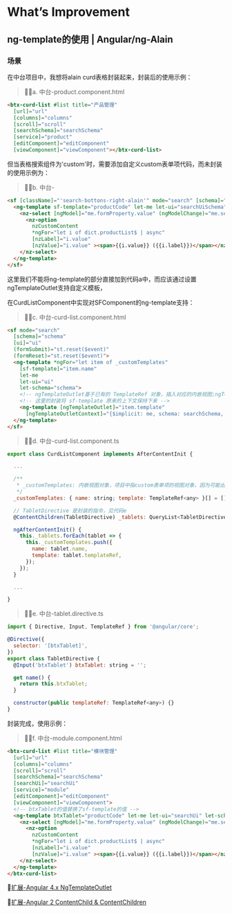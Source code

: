 # What’s Improvement

## ng-template的使用 | Angular/ng-Alain

### 场景

在中台项目中，我想将alain curd表格封装起来，封装后的使用示例：

> 📝a. 中台-product.component.html

```html
<btx-curd-list #list title="产品管理"
  [url]="url"
  [columns]="columns"
  [scroll]="scroll"
  [searchSchema]="searchSchema"
  [service]="product"
  [editComponent]="editComponent"
  [viewComponent]="viewComponent"></btx-curd-list>
```

但当表格搜索组件为'custom'时，需要添加自定义custom表单项代码，而未封装的使用示例为：

> 📝b. 中台-

```html
<sf [className]="'search-bottons-right-alain'" mode="search" [schema]="searchSchema" [ui]="searchUiSchema" (formSubmit)="st.reset($event)" (formReset)="st.reset($event)">
  <ng-template sf-template="productCode" let-me let-ui="searchUiSchema" let-schema="searchSchema">
    <nz-select [ngModel]="me.formProperty.value" (ngModelChange)="me.setValue($event)">
      <nz-option
        nzCustomContent
        *ngFor="let i of dict.productList$ | async"
        [nzLabel]="i.value"
        [nzValue]="i.value" ><span>{{i.value}} ({{i.label}})</span></nz-option>
    </nz-select>
  </ng-template>
</sf>
```

这里我们不能将ng-template的部分直接加到代码a中，而应该通过设置ngTemplateOutlet支持自定义模板，

在CurdListComponent中实现对SFComponent的ng-template支持：

> 📝c. 中台-curd-list.component.html

```html
<sf mode="search"
  [schema]="schema"
  [ui]="ui"
  (formSubmit)="st.reset($event)"
  (formReset)="st.reset($event)">
  <ng-template *ngFor="let item of _customTemplates"
    [sf-template]="item.name"
    let-me
    let-ui="ui"
    let-schema="schema">
    <!-- ngTemplateOutlet基于已有的 TemplateRef 对象，插入对应的内嵌视图;ngTemplateOutletContext设置 EmbeddedViewRef 的上下文对象。通过 let 语法来声明绑定上下文对象属性名 -->
    <!-- 这里的封装将 sf-template 原来的上下文保持下来 -->
    <ng-template [ngTemplateOutlet]="item.template"
      [ngTemplateOutletContext]="{$implicit: me, schema: searchSchema, ui: searchUi }"></ng-template>
  </ng-template>
</sf>
```

> 📝d. 中台-curd-list.component.ts

```js
export class CurdListComponent implements AfterContentInit {

  ...

  /**
   * _customTemplates: 内嵌视图对象，项目中指custom表单项的视图对象，因为可能出现多个custom，故此处考虑数组
   */
  _customTemplates: { name: string; template: TemplateRef<any> }[] = [];

  // TabletDirective 是封装的指令，见代码e
  @ContentChildren(TabletDirective) _tablets: QueryList<TabletDirective>;

  ngAfterContentInit() {
    this._tablets.forEach(tablet => {
      this._customTemplates.push({
        name: tablet.name,
        template: tablet.templateRef,
      });
    });
  }

  ...

}
```

> 📝e. 中台-tablet.directive.ts

```js
import { Directive, Input, TemplateRef } from '@angular/core';

@Directive({
  selector: '[btxTablet]',
})
export class TabletDirective {
  @Input('btxTablet') btxTablet: string = '';

  get name() {
    return this.btxTablet;
  }

  constructor(public templateRef: TemplateRef<any>) {}
}
```

封装完成，使用示例：

> 📝f. 中台-module.component.html

```html
<btx-curd-list #list title="模块管理"
  [url]="url"
  [columns]="columns"
  [scroll]="scroll"
  [searchSchema]="searchSchema"
  [searchUi]="searchUi"
  [service]="module"
  [editComponent]="editComponent"
  [viewComponent]="viewComponent">
  <!-- btxTablet的值替换了sf-template的值 -->
  <ng-template btxTablet="productCode" let-me let-ui="searchUi" let-schema="searchSchema">
    <nz-select [ngModel]="me.formProperty.value" (ngModelChange)="me.setValue($event)">
      <nz-option
        nzCustomContent
        *ngFor="let i of dict.productList$ | async"
        [nzLabel]="i.value"
        [nzValue]="i.value" ><span>{{i.value}} ({{i.label}})</span></nz-option>
    </nz-select>
  </ng-template>
</btx-curd-list>
```

💬[扩展-Angular 4.x NgTemplateOutlet](https://segmentfault.com/a/1190000009530554)

💬[扩展-Angular 2 ContentChild & ContentChildren](https://segmentfault.com/a/1190000008707828)
